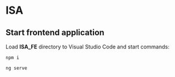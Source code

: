 # ISA

## Start frontend application
Load **ISA_FE** directory to Visual Studio Code and start commands:
```
npm i
```
```
ng serve
```

